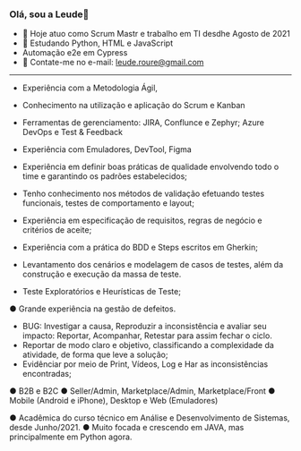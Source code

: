 ### Olá, sou a Leude👋

- 🔭 Hoje atuo como Scrum Mastr  e trabalho em TI desdhe Agosto de 2021
- 🌱 Estudando Python, HTML e JavaScript 
-    Automação e2e em Cypress
- 💬 Contate-me no e-mail: leude.roure@gmail.com

_____________________________________________

 - Experiência com a Metodologia Ágil, 
 - Conhecimento na utilização e aplicação do Scrum e Kanban 
 - Ferramentas de gerenciamento:  JIRA, Conflunce e Zephyr;  Azure DevOps e Test & Feedback
 - Experiência com Emuladores, DevTool, Figma

 - Experiência em definir boas práticas de qualidade envolvendo todo o time e garantindo os padrões estabelecidos;
 - Tenho conhecimento nos métodos de validação efetuando testes funcionais, testes de comportamento e layout;
 - Experiência em especificação de requisitos, regras de negócio e critérios de aceite; 
 - Experiência com a prática do BDD e Steps escritos em Gherkin;
 - Levantamento dos cenários e modelagem de casos de testes, além da construção e execução da massa de teste. 
 - Teste Exploratórios e Heurísticas de Teste; 

● Grande experiência na gestão de defeitos.
 - BUG: Investigar a causa, Reproduzir a inconsistência e avaliar seu impacto: Reportar, Acompanhar, Retestar para assim fechar o ciclo. 
 - Reportar de modo claro e objetivo, classificando a complexidade da atividade, de forma que leve a solução; 
 - Evidênciar por meio de Print, Vídeos, Log e Har as inconsistências encontradas;

● B2B e B2C
● Seller/Admin, Marketplace/Admin, Marketplace/Front
● Mobile (Android e iPhone), Desktop e Web (Emuladores)

● Acadêmica do curso técnico em Análise e Desenvolvimento de Sistemas, desde Junho/2021.
● Muito focada e crescendo em JAVA, mas principalmente em Python agora.
